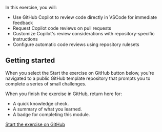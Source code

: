 In this exercise, you will:

- Use GitHub Copilot to review code directly in VSCode for immediate feedback
- Request Copilot code reviews on pull requests
- Customize Copilot's review considerations with repository-specific instructions
- Configure automatic code reviews using repository rulesets

## Getting started

When you select the Start the exercise on GitHub button below, you're navigated to a public GitHub template repository that prompts you to complete a series of small challenges.

When you finish the exercise in GitHub, return here for:

- A quick knowledge check.
- A summary of what you learned.
- A badge for completing this module.

[Start the exercise on GitHub ](https://github.com/skills/copilot-code-review)